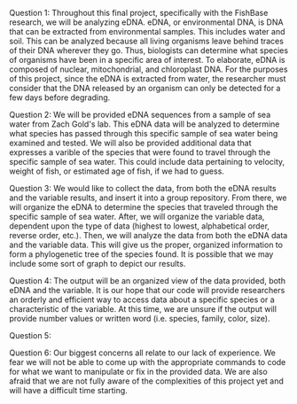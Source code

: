 Question 1: Throughout this final project, specifically with the FishBase research, we will be analyzing eDNA. eDNA, or environmental DNA, is DNA that can be extracted from environmental samples. This includes water and soil. This can be analyzed because all living organisms leave behind traces of their DNA wherever they go. Thus, biologists can determine what species of organisms have been in a specific area of interest. To elaborate, eDNA is composed of nuclear, mitochondrial, and chloroplast DNA. For the purposes of this project, since the eDNA is extracted from water, the researcher must consider that the DNA released by an organism can only be detected for a few days before degrading.

Question 2: We will be provided eDNA sequences from a sample of sea water from Zach Gold's lab. This eDNA data will be analyzed to determine what species has passed through this specific sample of sea water being examined and tested.
	    We will also be provided additional data that expresses a varible of the species that were found to travel through the specific sample of sea water. This could include data pertaining to velocity, weight of fish, or estimated age of fish, if we had to guess.

Question 3: We would like to collect the data, from both the eDNA results and the variable results, and insert it into a group repository.
	    From there, we will organize the eDNA to determine the species that traveled through the specific sample of sea water. After, we will organize the variable data, dependent upon the type of data (highest to lowest, alphabetical order, reverse order, etc.).
	    Then, we will analyze the data from both the eDNA data and the variable data. This will give us the proper, organized information to form a phylogenetic tree of the species found.
	    It is possible that we may include some sort of graph to depict our results.
	
Question 4: The output will be an organized view of the data provided, both eDNA and the variable. It is our hope that our code will provide researchers an orderly and efficient way to access data about a specific species or a characteristic of the variable. At this time, we are unsure if the output will provide number values or written word (i.e. species, family, color, size).
	   
Question 5: 

Question 6: Our biggest concerns all relate to our lack of experience. We fear we will not be able to come up with the appropriate commands to code for what we want to manipulate or fix in the provided data. We are also afraid that we are not fully aware of the complexities of this project yet and will have a difficult time starting.
